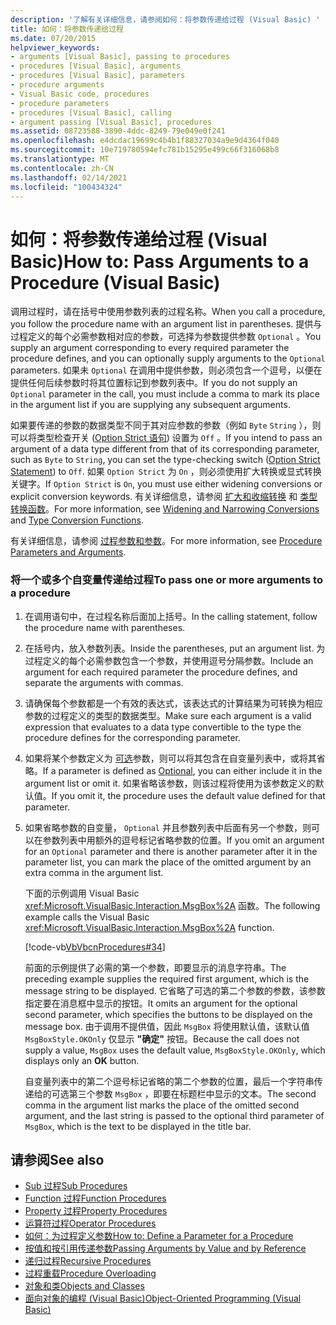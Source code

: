 ```yaml
---
description: '了解有关详细信息，请参阅如何：将参数传递给过程 (Visual Basic) '
title: 如何：将参数传递给过程
ms.date: 07/20/2015
helpviewer_keywords:
- arguments [Visual Basic], passing to procedures
- procedures [Visual Basic], arguments
- procedures [Visual Basic], parameters
- procedure arguments
- Visual Basic code, procedures
- procedure parameters
- procedures [Visual Basic], calling
- argument passing [Visual Basic], procedures
ms.assetid: 08723588-3890-4ddc-8249-79e049e0f241
ms.openlocfilehash: e4dcdac19699c4b4b1f88327034a9e9d4364f040
ms.sourcegitcommit: 10e719780594efc781b15295e499c66f316068b8
ms.translationtype: MT
ms.contentlocale: zh-CN
ms.lasthandoff: 02/14/2021
ms.locfileid: "100434324"
---
```

# <a name="how-to-pass-arguments-to-a-procedure-visual-basic"></a><span data-ttu-id="2c16a-103">如何：将参数传递给过程 (Visual Basic)</span><span class="sxs-lookup"><span data-stu-id="2c16a-103">How to: Pass Arguments to a Procedure (Visual Basic)</span></span>

<span data-ttu-id="2c16a-104">调用过程时，请在括号中使用参数列表的过程名称。</span><span class="sxs-lookup"><span data-stu-id="2c16a-104">When you call a procedure, you follow the procedure name with an argument list in parentheses.</span></span> <span data-ttu-id="2c16a-105">提供与过程定义的每个必需参数相对应的参数，可选择为参数提供参数 `Optional` 。</span><span class="sxs-lookup"><span data-stu-id="2c16a-105">You supply an argument corresponding to every required parameter the procedure defines, and you can optionally supply arguments to the `Optional` parameters.</span></span> <span data-ttu-id="2c16a-106">如果未 `Optional` 在调用中提供参数，则必须包含一个逗号，以便在提供任何后续参数时将其位置标记到参数列表中。</span><span class="sxs-lookup"><span data-stu-id="2c16a-106">If you do not supply an `Optional` parameter in the call, you must include a comma to mark its place in the argument list if you are supplying any subsequent arguments.</span></span>  
  
 <span data-ttu-id="2c16a-107">如果要传递的参数的数据类型不同于其对应参数的参数（例如 `Byte` `String` ），则可以将类型检查开关 ([Option Strict 语句](../../../language-reference/statements/option-strict-statement.md)) 设置为 `Off` 。</span><span class="sxs-lookup"><span data-stu-id="2c16a-107">If you intend to pass an argument of a data type different from that of its corresponding parameter, such as `Byte` to `String`, you can set the type-checking switch ([Option Strict Statement](../../../language-reference/statements/option-strict-statement.md)) to `Off`.</span></span> <span data-ttu-id="2c16a-108">如果 `Option Strict` 为 `On` ，则必须使用扩大转换或显式转换关键字。</span><span class="sxs-lookup"><span data-stu-id="2c16a-108">If `Option Strict` is `On`, you must use either widening conversions or explicit conversion keywords.</span></span> <span data-ttu-id="2c16a-109">有关详细信息，请参阅 [扩大和收缩转换](../data-types/widening-and-narrowing-conversions.md) 和 [类型转换函数](../../../language-reference/functions/type-conversion-functions.md)。</span><span class="sxs-lookup"><span data-stu-id="2c16a-109">For more information, see [Widening and Narrowing Conversions](../data-types/widening-and-narrowing-conversions.md) and [Type Conversion Functions](../../../language-reference/functions/type-conversion-functions.md).</span></span>  
  
 <span data-ttu-id="2c16a-110">有关详细信息，请参阅 [过程参数和参数](./procedure-parameters-and-arguments.md)。</span><span class="sxs-lookup"><span data-stu-id="2c16a-110">For more information, see [Procedure Parameters and Arguments](./procedure-parameters-and-arguments.md).</span></span>  
  
### <a name="to-pass-one-or-more-arguments-to-a-procedure"></a><span data-ttu-id="2c16a-111">将一个或多个自变量传递给过程</span><span class="sxs-lookup"><span data-stu-id="2c16a-111">To pass one or more arguments to a procedure</span></span>  
  
1. <span data-ttu-id="2c16a-112">在调用语句中，在过程名称后面加上括号。</span><span class="sxs-lookup"><span data-stu-id="2c16a-112">In the calling statement, follow the procedure name with parentheses.</span></span>  
  
2. <span data-ttu-id="2c16a-113">在括号内，放入参数列表。</span><span class="sxs-lookup"><span data-stu-id="2c16a-113">Inside the parentheses, put an argument list.</span></span> <span data-ttu-id="2c16a-114">为过程定义的每个必需参数包含一个参数，并使用逗号分隔参数。</span><span class="sxs-lookup"><span data-stu-id="2c16a-114">Include an argument for each required parameter the procedure defines, and separate the arguments with commas.</span></span>  
  
3. <span data-ttu-id="2c16a-115">请确保每个参数都是一个有效的表达式，该表达式的计算结果为可转换为相应参数的过程定义的类型的数据类型。</span><span class="sxs-lookup"><span data-stu-id="2c16a-115">Make sure each argument is a valid expression that evaluates to a data type convertible to the type the procedure defines for the corresponding parameter.</span></span>  
  
4. <span data-ttu-id="2c16a-116">如果将某个参数定义为 [可选](../../../language-reference/modifiers/optional.md)参数，则可以将其包含在自变量列表中，或将其省略。</span><span class="sxs-lookup"><span data-stu-id="2c16a-116">If a parameter is defined as [Optional](../../../language-reference/modifiers/optional.md), you can either include it in the argument list or omit it.</span></span> <span data-ttu-id="2c16a-117">如果省略该参数，则该过程将使用为该参数定义的默认值。</span><span class="sxs-lookup"><span data-stu-id="2c16a-117">If you omit it, the procedure uses the default value defined for that parameter.</span></span>  
  
5. <span data-ttu-id="2c16a-118">如果省略参数的自变量， `Optional` 并且参数列表中后面有另一个参数，则可以在参数列表中用额外的逗号标记省略参数的位置。</span><span class="sxs-lookup"><span data-stu-id="2c16a-118">If you omit an argument for an `Optional` parameter and there is another parameter after it in the parameter list, you can mark the place of the omitted argument by an extra comma in the argument list.</span></span>  
  
     <span data-ttu-id="2c16a-119">下面的示例调用 Visual Basic <xref:Microsoft.VisualBasic.Interaction.MsgBox%2A> 函数。</span><span class="sxs-lookup"><span data-stu-id="2c16a-119">The following example calls the Visual Basic <xref:Microsoft.VisualBasic.Interaction.MsgBox%2A> function.</span></span>  
  
     [!code-vb[VbVbcnProcedures#34](~/samples/snippets/visualbasic/VS_Snippets_VBCSharp/VbVbcnProcedures/VB/Class1.vb#34)]  
  
     <span data-ttu-id="2c16a-120">前面的示例提供了必需的第一个参数，即要显示的消息字符串。</span><span class="sxs-lookup"><span data-stu-id="2c16a-120">The preceding example supplies the required first argument, which is the message string to be displayed.</span></span> <span data-ttu-id="2c16a-121">它省略了可选的第二个参数的参数，该参数指定要在消息框中显示的按钮。</span><span class="sxs-lookup"><span data-stu-id="2c16a-121">It omits an argument for the optional second parameter, which specifies the buttons to be displayed on the message box.</span></span> <span data-ttu-id="2c16a-122">由于调用不提供值，因此 `MsgBox` 将使用默认值，该默认值 `MsgBoxStyle.OKOnly` 仅显示 **"确定"** 按钮。</span><span class="sxs-lookup"><span data-stu-id="2c16a-122">Because the call does not supply a value, `MsgBox` uses the default value, `MsgBoxStyle.OKOnly`, which displays only an **OK** button.</span></span>  
  
     <span data-ttu-id="2c16a-123">自变量列表中的第二个逗号标记省略的第二个参数的位置，最后一个字符串传递给的可选第三个参数 `MsgBox` ，即要在标题栏中显示的文本。</span><span class="sxs-lookup"><span data-stu-id="2c16a-123">The second comma in the argument list marks the place of the omitted second argument, and the last string is passed to the optional third parameter of `MsgBox`, which is the text to be displayed in the title bar.</span></span>  
  
## <a name="see-also"></a><span data-ttu-id="2c16a-124">请参阅</span><span class="sxs-lookup"><span data-stu-id="2c16a-124">See also</span></span>

- [<span data-ttu-id="2c16a-125">Sub 过程</span><span class="sxs-lookup"><span data-stu-id="2c16a-125">Sub Procedures</span></span>](./sub-procedures.md)
- [<span data-ttu-id="2c16a-126">Function 过程</span><span class="sxs-lookup"><span data-stu-id="2c16a-126">Function Procedures</span></span>](./function-procedures.md)
- [<span data-ttu-id="2c16a-127">Property 过程</span><span class="sxs-lookup"><span data-stu-id="2c16a-127">Property Procedures</span></span>](./property-procedures.md)
- [<span data-ttu-id="2c16a-128">运算符过程</span><span class="sxs-lookup"><span data-stu-id="2c16a-128">Operator Procedures</span></span>](./operator-procedures.md)
- [<span data-ttu-id="2c16a-129">如何：为过程定义参数</span><span class="sxs-lookup"><span data-stu-id="2c16a-129">How to: Define a Parameter for a Procedure</span></span>](./how-to-define-a-parameter-for-a-procedure.md)
- [<span data-ttu-id="2c16a-130">按值和按引用传递参数</span><span class="sxs-lookup"><span data-stu-id="2c16a-130">Passing Arguments by Value and by Reference</span></span>](./passing-arguments-by-value-and-by-reference.md)
- [<span data-ttu-id="2c16a-131">递归过程</span><span class="sxs-lookup"><span data-stu-id="2c16a-131">Recursive Procedures</span></span>](./recursive-procedures.md)
- [<span data-ttu-id="2c16a-132">过程重载</span><span class="sxs-lookup"><span data-stu-id="2c16a-132">Procedure Overloading</span></span>](./procedure-overloading.md)
- [<span data-ttu-id="2c16a-133">对象和类</span><span class="sxs-lookup"><span data-stu-id="2c16a-133">Objects and Classes</span></span>](../objects-and-classes/index.md)
- [<span data-ttu-id="2c16a-134">面向对象的编程 (Visual Basic)</span><span class="sxs-lookup"><span data-stu-id="2c16a-134">Object-Oriented Programming (Visual Basic)</span></span>](../../concepts/object-oriented-programming.md)
